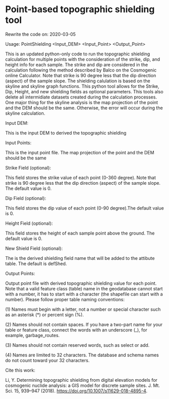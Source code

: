 # Point-based topographic shielding tool

Rewrite the code on: 2020-03-05

Usage: PointShielding <Input_DEM> <Input_Point> <StrikeField> <DipField> <HeightField> <ShieldField> <Output_Point>  

This is an updated python-only code to run the topographic shielding calculation for multiple points with the consideration of the strike, dip, and height info for each sample. The strike and dip are considered in the calculation following the method described by Balco on the Cosmogenic online Calculator. Note that strike is 90 degree less that the dip direction (aspect) of the sample slope. The shielding calulation is based on the skyline and skyline graph functions. This python tool allows for the Strike, Dip, Height, and new shielding fields as optional parameters. This tools also delete all intermidiate datasets created during the calculation processes. One major thing for the skyline analysis is the map projection of the point and the DEM should be the same. Otherwise, the error will occur during the skyline calculation. 

Input DEM:

This is the input DEM to derived the topographic shielding

Input Points:

This is the input point file. The map projection of the point and the DEM should be the same

Strike Field (optional):

This field stores the strike value of each point (0-360 degree). Note that strike is 90 degree less that the dip direction (aspect) of the sample slope. The default value is 0.

Dip Field (optional):

This field stores the dip value of each point (0-90 degree).The default value is 0.

Height Field (optional):

This field stores the height of each sample point above the ground. The default value is 0.

New Shield Field (optional):

The is the derived shielding field name that will be added to the attibute table. The default is defShed.

Output Points:

Output point file with derived topographic shielding value for each point. Note that a valid feature class (table) name in the geodatabase cannot start with a number, it has to start with a character (the shapefile can start with a number). Please follow proper table naming conventions: 

(1) Names must begin with a letter, not a number or special character such as an asterisk (*) or percent sign (%). 

(2) Names should not contain spaces. If you have a two-part name for your table or feature class, connect the words with an underscore (_), for example, garbage_routes. 

(3) Names should not contain reserved words, such as select or add. 

(4) Names are limited to 32 characters. The database and schema names do not count toward your 32 characters.

Cite this work:

Li, Y. Determining topographic shielding from digital elevation models for cosmogenic nuclide analysis: a GIS model for discrete sample sites. J. Mt. Sci. 15, 939–947 (2018). https://doi.org/10.1007/s11629-018-4895-4.
